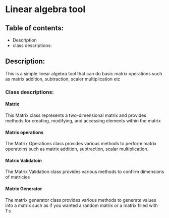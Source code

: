 # Linear algebra tool
## Table of contents: 
- Description
 - class descriptions: 



## Description: 
This is a simple linear algebra tool that can do basic matrix operations such as matrix addition, subtraction, scaler multiplication etc

### Class descriptions:
#### Matrix
This Matrix class represents a two-dimensional matrix and provides methods for creating, modifying, and accessing elements within the matrix

#### Matrix operations
The Matrix Operations class provides various methods to perform matrix operatoins such as matrix addition, subtraction, scalar multiplication. 

#### Matrix Validatoin
The Matrix Validation class provides various methods to confirm dimensions of matricies 

#### Matrix Generator
The matrix generator class provides various methods to generate values into a matrix such as if you wanted a random matrix or a matrix filled with 1's 






